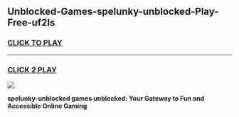 
## Unblocked-Games-spelunky-unblocked-Play-Free-uf2ls
<h3>
<a href="https://premium76.site?title=spelunky-unblocked&ref=23A">CLICK TO PLAY</a></h3>
<hr>

<h3>
<a href="https://premium76.site?title=spelunky-unblocked&ref=23A">CLICK 2 PLAY</a>
  
</h3>

<a href="https://premium76.site?title=spelunky-unblocked&ref=23A"><img src="https://clearcache.store/games.png"></a>


**spelunky-unblocked games unblocked: Your Gateway to Fun and Accessible Online Gaming**
